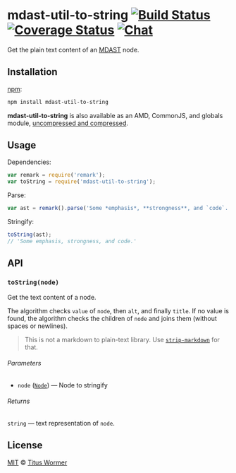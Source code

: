 # mdast-util-to-string [![Build Status][build-badge]][build-status] [![Coverage Status][coverage-badge]][coverage-status] [![Chat][chat-badge]][chat]

<!--lint disable list-item-spacing heading-increment list-item-indent-->

Get the plain text content of an [MDAST][] node.

## Installation

[npm][]:

```bash
npm install mdast-util-to-string
```

**mdast-util-to-string** is also available as an AMD, CommonJS, and
globals module, [uncompressed and compressed][releases].

## Usage

Dependencies:

```js
var remark = require('remark');
var toString = require('mdast-util-to-string');
```

Parse:

```js
var ast = remark().parse('Some *emphasis*, **strongness**, and `code`.');
```

Stringify:

```js
toString(ast);
// 'Some emphasis, strongness, and code.'
```

## API

### `toString(node)`

Get the text content of a node.

The algorithm checks `value` of `node`, then `alt`, and finally `title`.
If no value is found, the algorithm checks the children of `node` and
joins them (without spaces or newlines).

> This is not a markdown to plain-text library.
> Use [`strip-markdown`][strip-markdown] for that.

###### Parameters

*   `node` ([`Node`][node]) — Node to stringify

###### Returns

`string` — text representation of `node`.

## License

[MIT][license] © [Titus Wormer][author]

<!-- Definitions -->

[build-badge]: https://img.shields.io/travis/wooorm/mdast-util-to-string.svg

[build-status]: https://travis-ci.org/wooorm/mdast-util-to-string

[coverage-badge]: https://img.shields.io/codecov/c/github/wooorm/mdast-util-to-string.svg

[coverage-status]: https://codecov.io/github/wooorm/mdast-util-to-string

[chat-badge]: https://img.shields.io/gitter/room/wooorm/remark.svg

[chat]: https://gitter.im/wooorm/remark

[releases]: https://github.com/wooorm/mdast-util-to-string/releases

[license]: LICENSE

[author]: http://wooorm.com

[npm]: https://docs.npmjs.com/cli/install

[mdast]: https://github.com/wooorm/mdast

[node]: https://github.com/wooorm/mdast#node

[strip-markdown]: https://github.com/wooorm/strip-markdown
